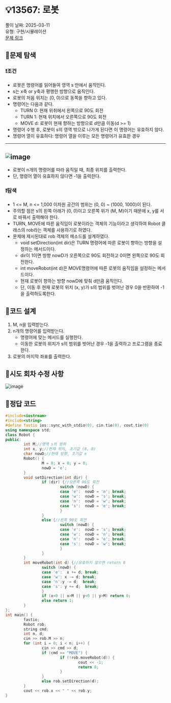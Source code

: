 # :bulb:13567: 로봇  
풀이 날짜: 2025-03-11  
유형: 구현/시뮬레이션  
[문제 링크](https://www.acmicpc.net/problem/13567)  

## :pushpin:문제 탐색
### :heavy_exclamation_mark:조건
* 로봇은 명령어를 읽어들여 영역 s 안에서 움직인다. 
* s는 x축 or y축과 평행한 방향으로 움직인다.
* 로봇의 처음 위치는 (0, 0)으로 동쪽을 향하고 있다.
* 명령어는 다음과 같다.
  + TURN 0: 현재 위취에서 왼쪽으로 90도 회전
  + TURN 1: 현재 위치에서 오른쪽으로 90도 회전
  + MOVE d: 로봇이 현재 향하는 방향으로 d만큼 이동(d >= 1)
* 명령어 수행 후, 로봇이 s의 영역 밖으로 나가게 된다면 이 명령어는 유효하지 않다.
* 명령어 열이 유효하다: 명령어 열을 이루는 모든 명령어가 유효한 경우
---
![image](https://github.com/user-attachments/assets/3ff556cb-d705-4bed-8158-50ecf0d7d46d)  
---
* 로봇이 n개의 명령어를 따라 움직일 때, 최종 위치를 출력한다.
* 단, 명령어 열이 유효하지 않다면 -1을 출력한다.

### :heavy_exclamation_mark:탐색
* 1 <= M, n <= 1,000 이차원 공간의 범위는 (0, 0) ~ (1000, 1000)이 된다.
* 주의할 점은 s의 왼쪽 아래가 (0, 0)이고 오른쪽 위가 (M, M)이기 때문에 x, y를 서로 바꿔서 출력해야 한다.
* TURN, MOVE에 따른 움직임이 로봇이라는 객체의 기능이라고 생각하여 Robot 클래스의 rob라는 객체를 사용하기로 하였다.
* 문제에 제시된대로 rob 객체의 메소드를 설계하였다.
  + void setDirection(int dir)은 TURN 명령어에 따른 로봇이 향하는 방향을 설정하는 메서드이다.
  + dir이 1이면 방향 nowD가 오른쪽으로 90도 회전하고 0이면 왼쪽으로 90도 회전한다.
  + int moveRobot(int d)은 MOVE명령어에 따른 로봇의 움직임을 설정하는 메서드이다.
  + 현재 로봇이 향하는 방향 nowD에 맞춰 d만큼 움직인다.
  + 단, 이동 후 현재 로봇의 위치 (x, y)가 s의 범위를 벗어난 경우 0을 반환하여 -1을 출력하도록한다.  

## :pushpin:코드 설계
1. M, n을 입력받는다.
2. n개의 명령어를 입력받는다.
   + 명령어에 맞는 메서드를 실행한다.
   + 이동한 로봇의 위치가 s의 범위를 벗어난 경우 -1을 출력하고 프로그램을 종료한다.
3. 로봇의 마지막 좌표를 출력한다.

## :pushpin:시도 회차 수정 사항
![image](https://github.com/user-attachments/assets/dd8f947d-6713-45ec-8267-85484746dc61)

## :pushpin:정답 코드
``` c++
#include<iostream>
#include<string>
#define fastio ios::sync_with_stdio(0), cin.tie(0), cout.tie(0)
using namespace std;
class Robot {
public:
        int M;//영역 s의 범위
        int x, y;//현재 위치, 초기값 (0, 0)
        char nowD;//현재 방향, 초기값 e
        Robot() {
                M = 0; x = 0; y = 0;
                nowD = 'e';
        }
        void setDirection(int dir) {
                if (dir) {//오른쪽 90도 회전
                        switch (nowD) {
                        case 'e':  nowD = 'n'; break;
                        case 'w':  nowD = 's'; break;
                        case 'n':  nowD = 'w'; break;
                        case 's':  nowD = 'e'; break;
                        }
                }
                else {//왼쪽 90도 회전
                        switch (nowD) {
                        case 'e':  nowD = 's'; break;
                        case 'w':  nowD = 'n'; break;
                        case 'n':  nowD = 'e'; break;
                        case 's':  nowD = 'w'; break;
                        }
                }
        }
        int moveRobot(int d) {//유효하지 않으면 return 0
                switch (nowD) {
                case 'e':  x += d; break;
                case 'w': x -= d; break;
                case 'n':y -= d;  break;
                case 's': y += d;  break;
                }
                if (x<0 || x>M || y<0 || y>M) return 0;
                else return 1;
        }
};
int main() {
        fastio;
        Robot rob;
        string cmd;
        int n, d;
        cin >> rob.M >> n;
        for (int i = 0; i < n; i++) {
                cin >> cmd >> d;
                if (cmd == "MOVE") {
                        if (!rob.moveRobot(d)) {
                                cout << -1;
                                return 0;
                        }
                }
                else rob.setDirection(d);
        }
        cout << rob.x << " " << rob.y;
}
```
